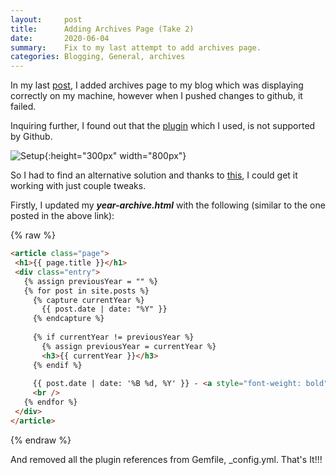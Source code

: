 ```yaml
---
layout:     post
title:      Adding Archives Page (Take 2)
date:       2020-06-04
summary:    Fix to my last attempt to add archives page.
categories: Blogging, General, archives
---
```


In my last [post](Adding-Archives), I added archives page to my blog which was displaying correctly on my machine, however when I pushed changes to github, it failed. 

Inquiring further, I found out that the [plugin](https://jekyll.github.io/jekyll-archives/) which I used, is not supported by Github.

![Setup]({{site.url}}/images/Installing-archives-setup-2.png){:height="300px" width="800px"}

So I had to find an alternative solution and thanks to [this](https://dinobansigan.com/posts/adding-archive-page-to-jekyllnow-blog), I could get it working with just couple tweaks.

Firstly, I updated my ***year-archive.html*** with the following (similar to the one posted in the above link):

 {% raw %}
 ~~~html
<article class="page">
  <h1>{{ page.title }}</h1>
  <div class="entry">    
    {% assign previousYear = "" %}
    {% for post in site.posts %}
      {% capture currentYear %}
        {{ post.date | date: "%Y" }}
      {% endcapture %}
    
      {% if currentYear != previousYear %}
        {% assign previousYear = currentYear %}
        <h3>{{ currentYear }}</h3>
      {% endif %}
    
      {{ post.date | date: '%B %d, %Y' }} - <a style="font-weight: bold" href="{{ post.url }}">{{ post.title }}</a>
      <br />
    {% endfor %}    
  </div>
</article>
~~~
{% endraw %}

And removed all the plugin references from Gemfile, _config.yml. That's It!!!